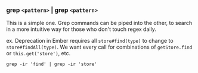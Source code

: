 <!-- shell -->

### grep `<pattern>` | grep `<pattern>`

This is a simple one. Grep commands can be piped into the other, to search in a more intuitive way for those who don't touch regex daily.

ex. Deprecation in Ember requires all `store#find(type)` to change to `store#findAll(type)`. We want every call for combinations of `getStore.find` or
`this.get('store')`, etc.


`grep -ir 'find' | grep -ir 'store'`
